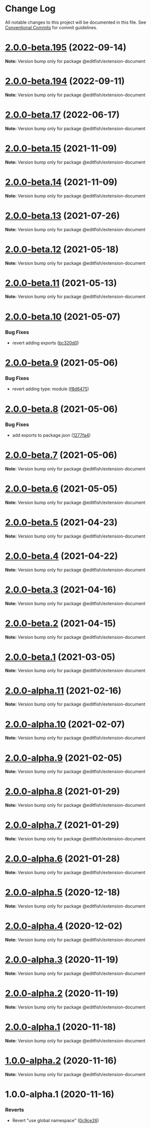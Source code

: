 # Change Log

All notable changes to this project will be documented in this file.
See [Conventional Commits](https://conventionalcommits.org) for commit guidelines.

# [2.0.0-beta.195](https://github.com/ueberdosis/tiptap/compare/v2.0.0-beta.194...v2.0.0-beta.195) (2022-09-14)

**Note:** Version bump only for package @editfish/extension-document





# [2.0.0-beta.194](https://github.com/ueberdosis/tiptap/compare/v2.0.0-beta.193...v2.0.0-beta.194) (2022-09-11)

**Note:** Version bump only for package @editfish/extension-document





# [2.0.0-beta.17](https://github.com/ueberdosis/tiptap/compare/@editfish/extension-document@2.0.0-beta.15...@editfish/extension-document@2.0.0-beta.17) (2022-06-17)

**Note:** Version bump only for package @editfish/extension-document





# [2.0.0-beta.15](https://github.com/ueberdosis/tiptap/compare/@editfish/extension-document@2.0.0-beta.14...@editfish/extension-document@2.0.0-beta.15) (2021-11-09)

**Note:** Version bump only for package @editfish/extension-document





# [2.0.0-beta.14](https://github.com/ueberdosis/tiptap/compare/@editfish/extension-document@2.0.0-beta.13...@editfish/extension-document@2.0.0-beta.14) (2021-11-09)

**Note:** Version bump only for package @editfish/extension-document





# [2.0.0-beta.13](https://github.com/ueberdosis/tiptap/compare/@editfish/extension-document@2.0.0-beta.12...@editfish/extension-document@2.0.0-beta.13) (2021-07-26)

**Note:** Version bump only for package @editfish/extension-document





# [2.0.0-beta.12](https://github.com/ueberdosis/tiptap/compare/@editfish/extension-document@2.0.0-beta.11...@editfish/extension-document@2.0.0-beta.12) (2021-05-18)

**Note:** Version bump only for package @editfish/extension-document





# [2.0.0-beta.11](https://github.com/ueberdosis/tiptap/compare/@editfish/extension-document@2.0.0-beta.10...@editfish/extension-document@2.0.0-beta.11) (2021-05-13)

**Note:** Version bump only for package @editfish/extension-document





# [2.0.0-beta.10](https://github.com/ueberdosis/tiptap/compare/@editfish/extension-document@2.0.0-beta.9...@editfish/extension-document@2.0.0-beta.10) (2021-05-07)


### Bug Fixes

* revert adding exports ([bc320d0](https://github.com/ueberdosis/tiptap/commit/bc320d0b4b80b0e37a7e47a56e0f6daec6e65d98))





# [2.0.0-beta.9](https://github.com/ueberdosis/tiptap/compare/@editfish/extension-document@2.0.0-beta.8...@editfish/extension-document@2.0.0-beta.9) (2021-05-06)


### Bug Fixes

* revert adding type: module ([f8d6475](https://github.com/ueberdosis/tiptap/commit/f8d6475e2151faea6f96baecdd6bd75880d50d2c))





# [2.0.0-beta.8](https://github.com/ueberdosis/tiptap/compare/@editfish/extension-document@2.0.0-beta.7...@editfish/extension-document@2.0.0-beta.8) (2021-05-06)


### Bug Fixes

* add exports to package.json ([1277fa4](https://github.com/ueberdosis/tiptap/commit/1277fa47151e9c039508cdb219bdd0ffe647f4ee))





# [2.0.0-beta.7](https://github.com/ueberdosis/tiptap/compare/@editfish/extension-document@2.0.0-beta.6...@editfish/extension-document@2.0.0-beta.7) (2021-05-06)

**Note:** Version bump only for package @editfish/extension-document





# [2.0.0-beta.6](https://github.com/ueberdosis/tiptap/compare/@editfish/extension-document@2.0.0-beta.5...@editfish/extension-document@2.0.0-beta.6) (2021-05-05)

**Note:** Version bump only for package @editfish/extension-document





# [2.0.0-beta.5](https://github.com/ueberdosis/tiptap/compare/@editfish/extension-document@2.0.0-beta.4...@editfish/extension-document@2.0.0-beta.5) (2021-04-23)

**Note:** Version bump only for package @editfish/extension-document





# [2.0.0-beta.4](https://github.com/ueberdosis/tiptap/compare/@editfish/extension-document@2.0.0-beta.3...@editfish/extension-document@2.0.0-beta.4) (2021-04-22)

**Note:** Version bump only for package @editfish/extension-document





# [2.0.0-beta.3](https://github.com/ueberdosis/tiptap/compare/@editfish/extension-document@2.0.0-beta.2...@editfish/extension-document@2.0.0-beta.3) (2021-04-16)

**Note:** Version bump only for package @editfish/extension-document





# [2.0.0-beta.2](https://github.com/ueberdosis/tiptap/compare/@editfish/extension-document@2.0.0-beta.1...@editfish/extension-document@2.0.0-beta.2) (2021-04-15)

**Note:** Version bump only for package @editfish/extension-document





# [2.0.0-beta.1](https://github.com/ueberdosis/tiptap/compare/@editfish/extension-document@2.0.0-alpha.11...@editfish/extension-document@2.0.0-beta.1) (2021-03-05)

**Note:** Version bump only for package @editfish/extension-document





# [2.0.0-alpha.11](https://github.com/ueberdosis/tiptap/compare/@editfish/extension-document@2.0.0-alpha.10...@editfish/extension-document@2.0.0-alpha.11) (2021-02-16)

**Note:** Version bump only for package @editfish/extension-document





# [2.0.0-alpha.10](https://github.com/ueberdosis/tiptap/compare/@editfish/extension-document@2.0.0-alpha.9...@editfish/extension-document@2.0.0-alpha.10) (2021-02-07)

**Note:** Version bump only for package @editfish/extension-document





# [2.0.0-alpha.9](https://github.com/ueberdosis/tiptap/compare/@editfish/extension-document@2.0.0-alpha.8...@editfish/extension-document@2.0.0-alpha.9) (2021-02-05)

**Note:** Version bump only for package @editfish/extension-document





# [2.0.0-alpha.8](https://github.com/ueberdosis/tiptap/compare/@editfish/extension-document@2.0.0-alpha.7...@editfish/extension-document@2.0.0-alpha.8) (2021-01-29)

**Note:** Version bump only for package @editfish/extension-document





# [2.0.0-alpha.7](https://github.com/ueberdosis/tiptap/compare/@editfish/extension-document@2.0.0-alpha.6...@editfish/extension-document@2.0.0-alpha.7) (2021-01-29)

**Note:** Version bump only for package @editfish/extension-document





# [2.0.0-alpha.6](https://github.com/ueberdosis/tiptap/compare/@editfish/extension-document@2.0.0-alpha.5...@editfish/extension-document@2.0.0-alpha.6) (2021-01-28)

**Note:** Version bump only for package @editfish/extension-document





# [2.0.0-alpha.5](https://github.com/ueberdosis/tiptap/compare/@editfish/extension-document@2.0.0-alpha.4...@editfish/extension-document@2.0.0-alpha.5) (2020-12-18)

**Note:** Version bump only for package @editfish/extension-document





# [2.0.0-alpha.4](https://github.com/ueberdosis/tiptap/compare/@editfish/extension-document@2.0.0-alpha.3...@editfish/extension-document@2.0.0-alpha.4) (2020-12-02)

**Note:** Version bump only for package @editfish/extension-document





# [2.0.0-alpha.3](https://github.com/ueberdosis/tiptap/compare/@editfish/extension-document@2.0.0-alpha.2...@editfish/extension-document@2.0.0-alpha.3) (2020-11-19)

**Note:** Version bump only for package @editfish/extension-document





# [2.0.0-alpha.2](https://github.com/ueberdosis/tiptap/compare/@editfish/extension-document@2.0.0-alpha.1...@editfish/extension-document@2.0.0-alpha.2) (2020-11-19)

**Note:** Version bump only for package @editfish/extension-document





# [2.0.0-alpha.1](https://github.com/ueberdosis/tiptap/compare/@editfish/extension-document@1.0.0-alpha.2...@editfish/extension-document@2.0.0-alpha.1) (2020-11-18)

**Note:** Version bump only for package @editfish/extension-document





# [1.0.0-alpha.2](https://github.com/ueberdosis/tiptap/compare/@editfish/extension-document@1.0.0-alpha.1...@editfish/extension-document@1.0.0-alpha.2) (2020-11-16)

**Note:** Version bump only for package @editfish/extension-document





# 1.0.0-alpha.1 (2020-11-16)


### Reverts

* Revert "use global namespace" ([0c9ce26](https://github.com/ueberdosis/tiptap/commit/0c9ce26c02c07d88a757c01b0a9d7f9e2b0b7502))
